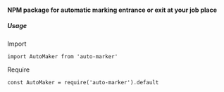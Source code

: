 #### NPM package for automatic marking entrance or exit at your job place


##### Usage
Import
```
import AutoMaker from 'auto-marker'
```
Require
```
const AutoMaker = require('auto-marker').default
```
